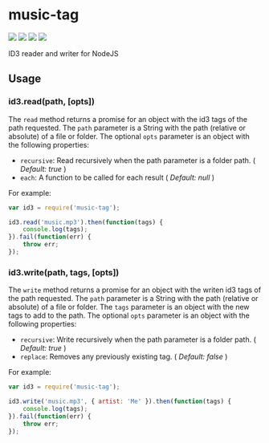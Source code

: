 # music-tag

![](https://travis-ci.org/gnavalesi/music-tag.svg?branch=master)
![](https://coveralls.io/repos/github/gnavalesi/music-tag/badge.svg?branch=master)
![](https://codeclimate.com/github/gnavalesi/music-tag/badges/gpa.svg)
![](https://www.versioneye.com/user/projects/5712a0ccfcd19a004544118e/badge.svg?style=flat)

ID3 reader and writer for NodeJS


## Usage

### id3.read(path, [opts])

The `read` method returns a promise for an object with the id3 tags of the path requested. The `path` parameter is a 
 String with the path (relative or absolute) of a file or folder. The optional `opts` parameter is an object with the
 following properties:
 
 - ```recursive```: Read recursively when the path parameter is a folder path. ( _Default: true_ )
 - ```each```: A function to be called for each result ( _Default: null_ )
 
For example:
 
```javascript
var id3 = require('music-tag');

id3.read('music.mp3').then(function(tags) {
	console.log(tags);
}).fail(function(err) {
	throw err;
});
```

### id3.write(path, tags, [opts])

The `write` method returns a promise for an object with the writen id3 tags of the path requested. The `path` parameter 
 is a String with the path (relative or absolute) of a file or folder. The `tags` parameter is an object with the new 
 tags to add to the path. The optional `opts` parameter is an object with the following properties:
 
 - ```recursive```: Write recursively when the path parameter is a folder path. ( _Default: true_ )
 - ```replace```: Removes any previously existing tag. ( _Default: false_ )
 
For example:
 
```javascript
var id3 = require('music-tag');

id3.write('music.mp3', { artist: 'Me' }).then(function(tags) {
	console.log(tags);
}).fail(function(err) {
	throw err;
});
```

